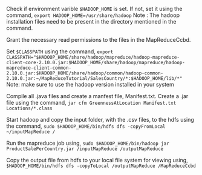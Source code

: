 Check if environment varible `$HADOOP_HOME` is set. If not, set it using the command, 
`export HADOOP_HOME=/usr/share/hadoop`
Note : The hadoop installation files need to be present in the directory mentioned in the command.

Grant the necessary read permissions to the files in the MapReduceCcbd.

Set  `$CLASSPATH` using the command, 
`export CLASSPATH="$HADOOP_HOME/share/hadoop/mapreduce/hadoop-mapreduce-client-core-2.10.0.jar:$HADOOP_HOME/share/hadoop/mapreduce/hadoop-mapreduce-client-common-2.10.0.jar:$HADOOP_HOME/share/hadoop/common/hadoop-common-2.10.0.jar:~/MapReduceTutorial/SalesCountry/*:$HADOOP_HOME/lib/*"`
Note: make sure to use the hadoop version installed in your system

Compile all .java files and create a manfest file, Manifest.txt. Create a .jar file using the command, 
`jar cfm GreennessAtLocation Manifest.txt Locations/*.class`

Start hadoop and copy the input folder, with the .csv files, to the hdfs using the command, 
`sudo $HADOOP_HOME/bin/hdfs dfs -copyFromLocal ~/inputMapReduce /`

Run the mapreduce job using, 
`sudo $HADOOP_HOME/bin/hadoop jar ProductSalePerCountry.jar /inputMapReduce /outputMapReduce`

Copy the output file from hdfs to your local file system for viewing using, `$HADOOP_HOME/bin/hdfs dfs -copyToLocal /outputMapReduce /MapReduceCcbd`